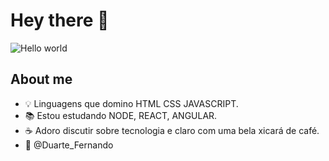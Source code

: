# Hey there :wave:

<img src="https://raw.githubusercontent.com/sagar-viradiya/sagar-viradiya/master/resources/banner.png" alt="Hello world">



## About me


- 💡 Linguagens que domino HTML CSS JAVASCRIPT.
- 📚 Estou estudando NODE, REACT, ANGULAR.
- ☕ Adoro discutir sobre tecnologia e claro com uma bela xicará de café.
- 📧 @Duarte_Fernando
